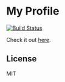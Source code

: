 # My Profile

[![Build Status](https://travis-ci.org/joelgeorgev/profile.svg?branch=master)](https://travis-ci.org/joelgeorgev/profile)

Check it out [here](https://joelgeorgev.github.io/profile).

## License
MIT